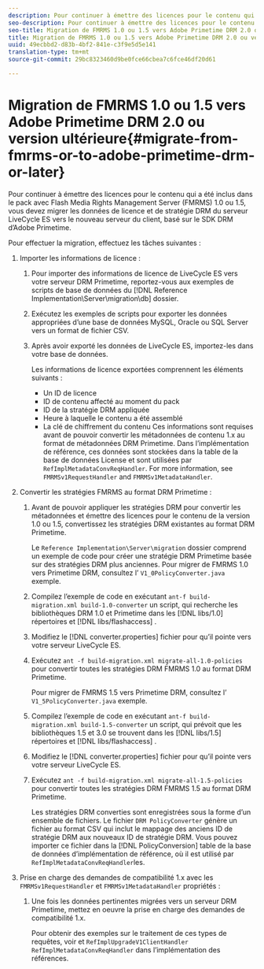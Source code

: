 ```yaml
---
description: Pour continuer à émettre des licences pour le contenu qui a été inclus dans le pack avec Flash Media Rights Management Server (FMRMS) 1.0 ou 1.5, vous devez migrer les données de licence et de stratégie DRM du serveur LiveCycle ES vers le nouveau serveur du client, basé sur le SDK DRM d’Adobe Primetime.
seo-description: Pour continuer à émettre des licences pour le contenu qui a été inclus dans le pack avec Flash Media Rights Management Server (FMRMS) 1.0 ou 1.5, vous devez migrer les données de licence et de stratégie DRM du serveur LiveCycle ES vers le nouveau serveur du client, basé sur le SDK DRM d’Adobe Primetime.
seo-title: Migration de FMRMS 1.0 ou 1.5 vers Adobe Primetime DRM 2.0 ou version ultérieure
title: Migration de FMRMS 1.0 ou 1.5 vers Adobe Primetime DRM 2.0 ou version ultérieure
uuid: 49ecbbd2-d83b-4bf2-841e-c3f9e5d5e141
translation-type: tm+mt
source-git-commit: 29bc8323460d9be0fce66cbea7c6fce46df20d61

---
```



# Migration de FMRMS 1.0 ou 1.5 vers Adobe Primetime DRM 2.0 ou version ultérieure{#migrate-from-fmrms-or-to-adobe-primetime-drm-or-later}

Pour continuer à émettre des licences pour le contenu qui a été inclus dans le pack avec Flash Media Rights Management Server (FMRMS) 1.0 ou 1.5, vous devez migrer les données de licence et de stratégie DRM du serveur LiveCycle ES vers le nouveau serveur du client, basé sur le SDK DRM d’Adobe Primetime.

Pour effectuer la migration, effectuez les tâches suivantes :

1. Importer les informations de licence :

   1. Pour importer des informations de licence de LiveCycle ES vers votre serveur DRM Primetime, reportez-vous aux exemples de scripts de base de données du [!DNL Reference Implementation\Server\migration\db] dossier.
   1. Exécutez les exemples de scripts pour exporter les données appropriées d’une base de données MySQL, Oracle ou SQL Server vers un format de fichier CSV.
   1. Après avoir exporté les données de LiveCycle ES, importez-les dans votre base de données.

      Les informations de licence exportées comprennent les éléments suivants :

      * Un ID de licence
      * ID de contenu affecté au moment du pack
      * ID de la stratégie DRM appliquée
      * Heure à laquelle le contenu a été assemblé
      * La clé de chiffrement du contenu
      Ces informations sont requises avant de pouvoir convertir les métadonnées de contenu 1.x au format de métadonnées DRM Primetime. Dans l’implémentation de référence, ces données sont stockées dans la table de la base de données License et sont utilisées par `RefImplMetadataConvReqHandler`. For more information, see `FMRMSv1RequestHandler` and `FMRMSv1MetadataHandler`.


1. Convertir les stratégies FMRMS au format DRM Primetime :

   1. Avant de pouvoir appliquer les stratégies DRM pour convertir les métadonnées et émettre des licences pour le contenu de la version 1.0 ou 1.5, convertissez les stratégies DRM existantes au format DRM Primetime.

      Le `Reference Implementation\Server\migration` dossier comprend un exemple de code pour créer une stratégie DRM Primetime basée sur des stratégies DRM plus anciennes. Pour migrer de FMRMS 1.0 vers Primetime DRM, consultez l’ `V1_0PolicyConverter.java` exemple.
   1. Compilez l’exemple de code en exécutant `ant-f build-migration.xml build-1.0-converter` un script, qui recherche les bibliothèques DRM 1.0 et Primetime dans les [!DNL libs/1.0] répertoires et [!DNL libs/flashaccess] .

   1. Modifiez le [!DNL converter.properties] fichier pour qu’il pointe vers votre serveur LiveCycle ES.
   1. Exécutez `ant -f build-migration.xml migrate-all-1.0-policies` pour convertir toutes les stratégies DRM FMRMS 1.0 au format DRM Primetime.

      Pour migrer de FMRMS 1.5 vers Primetime DRM, consultez l’ `V1_5PolicyConverter.java` exemple.

   1. Compilez l’exemple de code en exécutant `ant-f build-migration.xml build-1.5-converter` un script, qui prévoit que les bibliothèques 1.5 et 3.0 se trouvent dans les [!DNL libs/1.5] répertoires et [!DNL libs/flashaccess] .

   1. Modifiez le [!DNL converter.properties] fichier pour qu’il pointe vers votre serveur LiveCycle ES.
   1. Exécutez `ant -f build-migration.xml migrate-all-1.5-policies` pour convertir toutes les stratégies DRM FMRMS 1.5 au format DRM Primetime.

      Les stratégies DRM converties sont enregistrées sous la forme d’un ensemble de fichiers. Le fichier `DRM PolicyConverter` génère un fichier au format CSV qui inclut le mappage des anciens ID de stratégie DRM aux nouveaux ID de stratégie DRM. Vous pouvez importer ce fichier dans la [!DNL PolicyConversion] table de la base de données d’implémentation de référence, où il est utilisé par `RefImplMetadataConvReqHandler`les.

1. Prise en charge des demandes de compatibilité 1.x avec les `FMRMSv1RequestHandler` et `FMRMSv1MetadataHandler` propriétés :

   1. Une fois les données pertinentes migrées vers un serveur DRM Primetime, mettez en oeuvre la prise en charge des demandes de compatibilité 1.x.

      Pour obtenir des exemples sur le traitement de ces types de requêtes, voir et `RefImplUpgradeV1ClientHandler` `RefImplMetadataConvReqHandler` dans l’implémentation des références.

